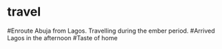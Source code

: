 # travel
#Enroute Abuja from Lagos. Travelling during the ember period.
#Arrived Lagos in the afternoon
#Taste of home

